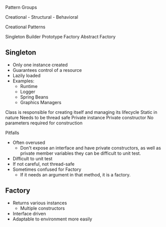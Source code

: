 Pattern Groups

Creational - Structural - Behavioral

Creational Patterns

Singleton
Builder
Prototype
Factory
Abstract Factory


Singleton
---------
- Only one instance created
- Guarantees control of a resource
- Lazily loaded
- Examples: 
	- Runtime
	- Logger
	- Spring Beans
	- Graphics Managers

Class is responsible for creating itself and managing its lifecycle
Static in nature
Needs to be thread safe
Private instance
Private constructor
No parameters required for construction

Pitfalls
- Often overused
    - Don't expose an interface and have private constructors, as well as private member
    variables they can be difficult to unit test.
- Difficult to unit test
- If not careful, not thread-safe
- Sometimes confused for Factory
    - If it needs an argument in that method, it is a factory.
    
Factory
-------
- Returns various instances
    - Multiple constructors
- Interface driven
- Adaptable to environment more easily